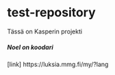 # test-repository
Tässä on Kasperin projekti
<h5>Noel on koodari</h5>
[link] https://luksia.mmg.fi/my/?lang
